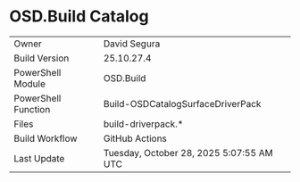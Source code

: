 ﻿# OSD.Build Catalog

| | |
|-|-|
| Owner | David Segura |
| Build Version | 25.10.27.4 |
| PowerShell Module | OSD.Build |
| PowerShell Function | Build-OSDCatalogSurfaceDriverPack |
| Files | build-driverpack.* |
| Build Workflow | GitHub Actions |
| Last Update | Tuesday, October 28, 2025 5:07:55 AM UTC |
